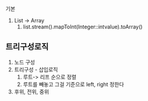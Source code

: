 기본 

1. List -> Array
   1. list.stream().mapToInt(Integer::intvalue).toArray()

## 트리구성로직
1. 노드 구성 
2. 트리구성 - 삽입로직 
   1. 루트-> 리프 순으로 정렬
   2. 루트를 빼놓고 그걸 기준으로 left, right 정한다
3. 후위, 전위, 중위


